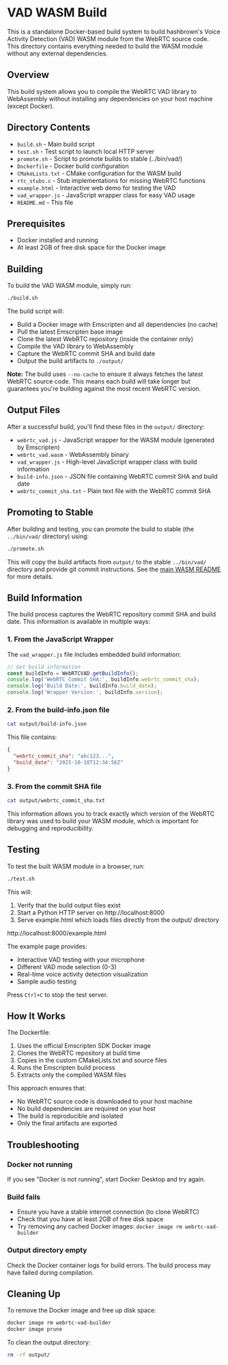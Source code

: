 # VAD WASM Build

This is a standalone Docker-based build system to build hashbrown's Voice Activity Detection (VAD) WASM module from the WebRTC source code. This directory contains everything needed to build the WASM module without any external dependencies.

## Overview

This build system allows you to compile the WebRTC VAD library to WebAssembly without installing any dependencies on your host machine (except Docker).

## Directory Contents

- `build.sh` - Main build script
- `test.sh` - Test script to launch local HTTP server
- `promote.sh` - Script to promote builds to stable (../bin/vad/)
- `Dockerfile` - Docker build configuration
- `CMakeLists.txt` - CMake configuration for the WASM build
- `rtc_stubs.c` - Stub implementations for missing WebRTC functions
- `example.html` - Interactive web demo for testing the VAD
- `vad_wrapper.js` - JavaScript wrapper class for easy VAD usage
- `README.md` - This file

## Prerequisites

- Docker installed and running
- At least 2GB of free disk space for the Docker image

## Building

To build the VAD WASM module, simply run:

```bash
./build.sh
```

The build script will:

- Build a Docker image with Emscripten and all dependencies (no cache)
- Pull the latest Emscripten base image
- Clone the latest WebRTC repository (inside the container only)
- Compile the VAD library to WebAssembly
- Capture the WebRTC commit SHA and build date
- Output the build artifacts to `./output/`

**Note:** The build uses `--no-cache` to ensure it always fetches the latest WebRTC source code. This means each build will take longer but guarantees you're building against the most recent WebRTC version.

## Output Files

After a successful build, you'll find these files in the `output/` directory:

- `webrtc_vad.js` - JavaScript wrapper for the WASM module (generated by Emscripten)
- `webrtc_vad.wasm` - WebAssembly binary
- `vad_wrapper.js` - High-level JavaScript wrapper class with build information
- `build-info.json` - JSON file containing WebRTC commit SHA and build date
- `webrtc_commit_sha.txt` - Plain text file with the WebRTC commit SHA

## Promoting to Stable

After building and testing, you can promote the build to stable (the `../bin/vad/` directory) using:

```bash
./promote.sh
```

This will copy the build artifacts from `output/` to the stable `../bin/vad/` directory and provide git commit instructions. See the [main WASM README](../README.md) for more details.

## Build Information

The build process captures the WebRTC repository commit SHA and build date. This information is available in multiple ways:

### 1. From the JavaScript Wrapper

The `vad_wrapper.js` file includes embedded build information:

```javascript
// Get build information
const buildInfo = WebRTCVAD.getBuildInfo();
console.log('WebRTC Commit SHA:', buildInfo.webrtc_commit_sha);
console.log('Build Date:', buildInfo.build_date);
console.log('Wrapper Version:', buildInfo.version);
```

### 2. From the build-info.json file

```bash
cat output/build-info.json
```

This file contains:

```json
{
  "webrtc_commit_sha": "abc123...",
  "build_date": "2025-10-18T12:34:56Z"
}
```

### 3. From the commit SHA file

```bash
cat output/webrtc_commit_sha.txt
```

This information allows you to track exactly which version of the WebRTC library was used to build your WASM module, which is important for debugging and reproducibility.

## Testing

To test the built WASM module in a browser, run:

```bash
./test.sh
```

This will:

1. Verify that the build output files exist
2. Start a Python HTTP server on http://localhost:8000
3. Serve example.html which loads files directly from the output/ directory

http://localhost:8000/example.html

The example page provides:

- Interactive VAD testing with your microphone
- Different VAD mode selection (0-3)
- Real-time voice activity detection visualization
- Sample audio testing

Press `Ctrl+C` to stop the test server.

## How It Works

The Dockerfile:

1. Uses the official Emscripten SDK Docker image
2. Clones the WebRTC repository at build time
3. Copies in the custom CMakeLists.txt and source files
4. Runs the Emscripten build process
5. Extracts only the compiled WASM files

This approach ensures that:

- No WebRTC source code is downloaded to your host machine
- No build dependencies are required on your host
- The build is reproducible and isolated
- Only the final artifacts are exported

## Troubleshooting

### Docker not running

If you see "Docker is not running", start Docker Desktop and try again.

### Build fails

- Ensure you have a stable internet connection (to clone WebRTC)
- Check that you have at least 2GB of free disk space
- Try removing any cached Docker images: `docker image rm webrtc-vad-builder`

### Output directory empty

Check the Docker container logs for build errors. The build process may have failed during compilation.

## Cleaning Up

To remove the Docker image and free up disk space:

```bash
docker image rm webrtc-vad-builder
docker image prune
```

To clean the output directory:

```bash
rm -rf output/
```
